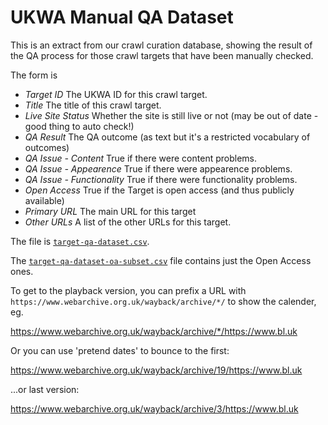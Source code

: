 UKWA Manual QA Dataset
======================

This is an extract from our crawl curation database, showing the result of the QA process for those crawl targets that have been manually checked.

The form is

- *Target ID* The UKWA ID for this crawl target.
- *Title* The title of this crawl target.
- *Live Site Status* Whether the site is still live or not (may be out of date - good thing to auto check!)
- *QA Result* The QA outcome (as text but it's a restricted vocabulary of outcomes)
- *QA Issue - Content* True if there were content problems.
- *QA Issue - Appearence* True if there were appearence problems.
- *QA Issue - Functionality* True if there were functionality problems.
- *Open Access* True if the Target is open access (and thus publicly available)
- *Primary URL* The main URL for this target
- *Other URLs* A list of the other URLs for this target.


The file is [`target-qa-dataset.csv`](./target-qa-dataset.csv).

The [`target-qa-dataset-oa-subset.csv`](./target-qa-dataset-oa-subset.csv) file contains just the Open Access ones.

To get to the playback version, you can prefix a URL with `https://www.webarchive.org.uk/wayback/archive/*/` to show the calender, eg. 

https://www.webarchive.org.uk/wayback/archive/*/https://www.bl.uk

Or you can use 'pretend dates' to bounce to the first:

https://www.webarchive.org.uk/wayback/archive/19/https://www.bl.uk

...or last version:

https://www.webarchive.org.uk/wayback/archive/3/https://www.bl.uk

